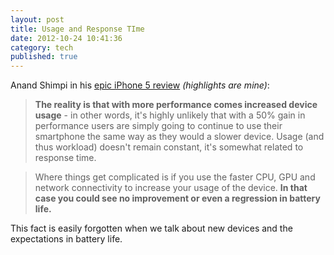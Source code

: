 ```yaml
---
layout: post
title: Usage and Response TIme
date: 2012-10-24 10:41:36
category: tech
published: true
---
```


Anand Shimpi in his [epic iPhone 5 review](http://www.anandtech.com/show/6330/the-iphone-5-review/) *(highlights are mine)*: 

> **The reality is that with more performance comes increased device usage** - in other words, it's highly unlikely that with a 50% gain in performance users are simply going to continue to use their smartphone the same way as they would a slower device. Usage (and thus workload) doesn't remain constant, it's somewhat related to response time.

> Where things get complicated is if you use the faster CPU, GPU and network connectivity to increase your usage of the device. **In that case you could see no improvement or even a regression in battery life.**

This fact is easily forgotten when we talk about new devices and the expectations in battery life.